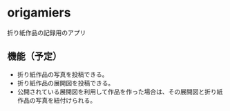 # origamiers

折り紙作品の記録用のアプリ

## 機能（予定）
- 折り紙作品の写真を投稿できる。
- 折り紙作品の展開図を投稿できる。
- 公開されている展開図を利用して作品を作った場合は、その展開図と折り紙作品の写真を紐付けられる。
